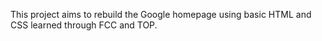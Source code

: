 This project aims to rebuild the Google homepage using basic HTML and CSS learned through FCC and TOP.